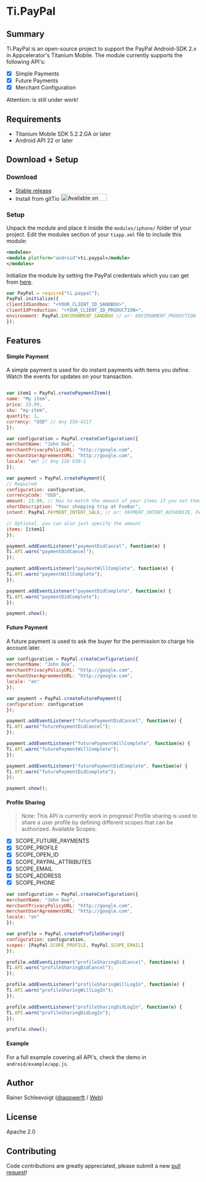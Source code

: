 # Ti.PayPal




Summary
---------------
Ti.PayPal is an open-source project to support the PayPal Android-SDK 2.x in Appcelerator's Titanium Mobile. The module currently supports the following API's:
- [x] Simple Payments
- [x] Future Payments
- [x] Merchant Configuration

Attention: is still under work!

Requirements
---------------
- Titanium Mobile SDK 5.2.2.GA or later
- Android API 22 or later

Download + Setup
---------------

### Download
* [Stable release](https://github.com/hansemannn/ti.paypal/releases)
* Install from gitTio    <a href="http://gitt.io/component/ti.paypal" target="_blank"><img src="http://gitt.io/badge@2x.png" width="120" height="18" alt="Available on gitTio" /></a>

### Setup
Unpack the module and place it inside the `modules/iphone/` folder of your project.
Edit the modules section of your `tiapp.xml` file to include this module:
```xml
<modules>
<module platform="android">ti.paypal</module>
</modules>
```

Initialize the module by setting the PayPal credentials which you can get from [here](https://developer.paypal.com).
```javascript
var PayPal = require("ti.paypal");
PayPal.initialize({
clientIdSandbox: "<YOUR_CLIENT_ID_SANDBOX>",
clientIdProduction: "<YOUR_CLIENT_ID_PRODUCTION>",
environment: PayPal.ENVIRONMENT_SANDBOX // or: ENVIRONMENT_PRODUCTION
});
```

Features
--------------------------------
#### Simple Payment
A simple payment is used for do instant payments with items you define. Watch the events for updates on your transaction.

```javascript

var item1 = PayPal.createPaymentItem({
name: "My item",
price: 23.99,
sku: "my-item",
quantity: 1,
currency: "USD" // Any ISO-4217
});

var configuration = PayPal.createConfiguration({
merchantName: "John Doe",
merchantPrivacyPolicyURL: "http://google.com",
merchantUserAgreementURL: "http://google.com",
locale: "en" // Any ISO 639-1
});

var payment = PayPal.createPayment({
// Required
configuration: configuration,
currencyCode: "USD",
amount: 23.99, // Has to match the amount of your items if you set them
shortDescription: "Your shopping trip at FooBar",
intent: PayPal.PAYMENT_INTENT_SALE, // or: PAYMENT_INTENT_AUTHORIZE, PAYMENT_INTENT_ORDER

// Optional, you can also just specify the amount
items: [item1]
});

payment.addEventListener("paymentDidCancel", function(e) {
Ti.API.warn("paymentDidCancel");
});

payment.addEventListener("paymentWillComplete", function(e) {
Ti.API.warn("paymentWillComplete");
});

payment.addEventListener("paymentDidComplete", function(e) {
Ti.API.warn("paymentDidComplete");
});

payment.show();	
```

#### Future Payment
A future payment is used to ask the buyer for the permission to charge his account later.

```javascript
var configuration = PayPal.createConfiguration({
merchantName: "John Doe",
merchantPrivacyPolicyURL: "http://google.com",
merchantUserAgreementURL: "http://google.com",
locale: "en"
});

var payment = PayPal.createFuturePayment({
configuration: configuration
});

payment.addEventListener("futurePaymentDidCancel", function(e) {
Ti.API.warn("futurePaymentDidCancel");
});

payment.addEventListener("futurePaymentWillComplete", function(e) {
Ti.API.warn("futurePaymentWillComplete");
});

payment.addEventListener("futurePaymentDidComplete", function(e) {
Ti.API.warn("futurePaymentDidComplete");
});

payment.show();	
```

#### Profile Sharing
> Note: This API is currently work in progress!
Profile sharing is used to share a user profile by defining different scopes that can be authorized. Available Scopes:

- [x] SCOPE_FUTURE_PAYMENTS
- [x] SCOPE_PROFILE
- [x] SCOPE_OPEN_ID
- [x] SCOPE_PAYPAL_ATTRIBUTES
- [x] SCOPE_EMAIL
- [x] SCOPE_ADDRESS
- [x] SCOPE_PHONE

```javascript
var configuration = PayPal.createConfiguration({
merchantName: "John Doe",
merchantPrivacyPolicyURL: "http://google.com",
merchantUserAgreementURL: "http://google.com",
locale: "en"
});

var profile = PayPal.createProfileSharing({
configuration: configuration,
scopes: [PayPal.SCOPE_PROFILE, PayPal.SCOPE_EMAIL]
});

profile.addEventListener("profileSharingDidCancel", function(e) {
Ti.API.warn("profileSharingDidCancel");
});

profile.addEventListener("profileSharingWillLogIn", function(e) {
Ti.API.warn("profileSharingWillLogIn");
});

profile.addEventListener("profileSharingDidLogIn", function(e) {
Ti.API.warn("profileSharingDidLogIn");
});

profile.show();
```

#### Example
For a full example covering all API's, check the demo in `android/example/app.js`.

Author
---------------
Rainer Schleevoigt ([@appwerft](https://twitter.com/appwerft) / [Web](http://hamburger-appwerft.de))

License
---------------
Apache 2.0

Contributing
---------------
Code contributions are greatly appreciated, please submit a new [pull request](https://github.com/hansemannn/ti.paypal/pull/new/master)!
